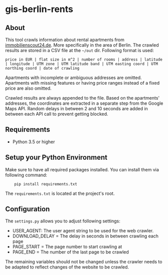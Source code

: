 # gis-berlin-rents

## About

This tool crawls information about rental apartments from [immobilienscout24.de](https://www.immobilienscout24.de/Suche/S-T/P-1/Wohnung-Miete/Berlin/Berlin). More specifically in the area of Berlin. The crawled results are stored in a CSV file at the `~/out` dir. Following format is used:
 
    price in EUR | flat size in m^2 | number of rooms | address | latitude | longitude | UTM zone | UTM latitude band | UTM easting coord | UTM northing coord | date of crawling 

Apartments with incomplete or ambiguous addresses are omitted. Apartments with missing features or having price ranges instead of a fixed price are also omitted. 

Crawled results are always appended to the file. Based on the apartments' addresses, the coordinates are extracted in a separate step from the Google Maps API. Random delays in between 2 and 10 seconds are added in between each API call to prevent getting blocked.

## Requirements

- Python 3.5 or higher

## Setup your Python Environment

Make sure to have all required packages installed. You can install them via following command:

        pip install requirements.txt

The `requirements.txt` is located at the project's root.

## Configuration
 
The `settings.py` allows you to adjust following settings:

- USER_AGENT: The user agent string to be used for the web crawler.
- DOWNLOAD_DELAY = The delay in seconds in between crawling each page
- PAGE_START = The page number to start crawling at
- PAGE_END = The number of the last page to be crawled

The remaining variables should not be changed unless the crawler needs to be adapted to reflect changes of the website to be crawled.
